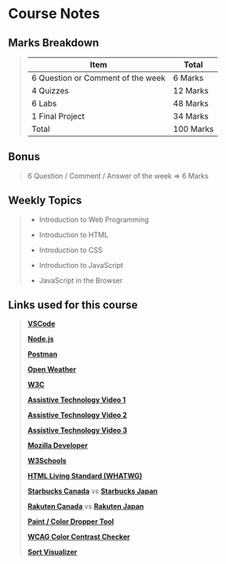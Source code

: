 # Course Notes

## Marks Breakdown

> | Item                              | Total     |
> | --------------------------------- | --------- |
> | 6 Question or Comment of the week | 6 Marks   |
> | 4 Quizzes                         | 12 Marks  |
> | 6 Labs                            | 48 Marks  |
> | 1 Final Project                   | 34 Marks  |
> | Total                             | 100 Marks |

## Bonus

> 6 Question / Comment / Answer of the week => 6 Marks

## Weekly Topics

> - Introduction to Web Programming
>
> - Introduction to HTML
>
> - Introduction to CSS
>
> - Introduction to JavaScript
>
> - JavaScript in the Browser

## Links used for this course

> [**VSCode**](https://code.visualstudio.com/Download)
>
> [**Node.js**](https://nodejs.org/en/download/prebuilt-installer)
>
> [**Postman**](https://www.postman.com)
>
> [**Open Weather**](https://openweathermap.org)
>
> [**W3C**](https://www.w3.org/developers)
>
> [**Assistive Technology Video 1**](https://www.youtube.com/watch?v=q_ATY9gimOM)
>
> [**Assistive Technology Video 2**](https://www.youtube.com/watch?v=dEbl5jvLKGQ)
>
> [**Assistive Technology Video 3**](https://www.youtube.com/watch?v=XPoHIrLOb7w)
>
> [**Mozilla Developer**](https://developer.mozilla.org/en-US)
>
> [**W3Schools**](https://www.w3schools.com)
>
> [**HTML Living Standard (WHATWG)**](https://html.spec.whatwg.org/multipage)
>
> [**Starbucks Canada**](https://www.starbucks.ca) vs [**Starbucks Japan**](https://www.starbucks.co.jp)
>
> [**Rakuten Canada**](https://www.rakuten.ca) vs [**Rakuten Japan**](https://www.rakuten.co.jp)
>
> [**Paint / Color Dropper Tool**](https://chromewebstore.google.com/detail/color-dropper/cbagleaaaocejmdeichhdkmjebpljckh)
>
> [**WCAG Color Contrast Checker**](https://chromewebstore.google.com/detail/wcag-color-contrast-check/plnahcmalebffmaghcpcmpaciebdhgdf)
>
> [**Sort Visualizer**](https://www.youtube.com/watch?v=kPRA0W1kECg&t=91s)
